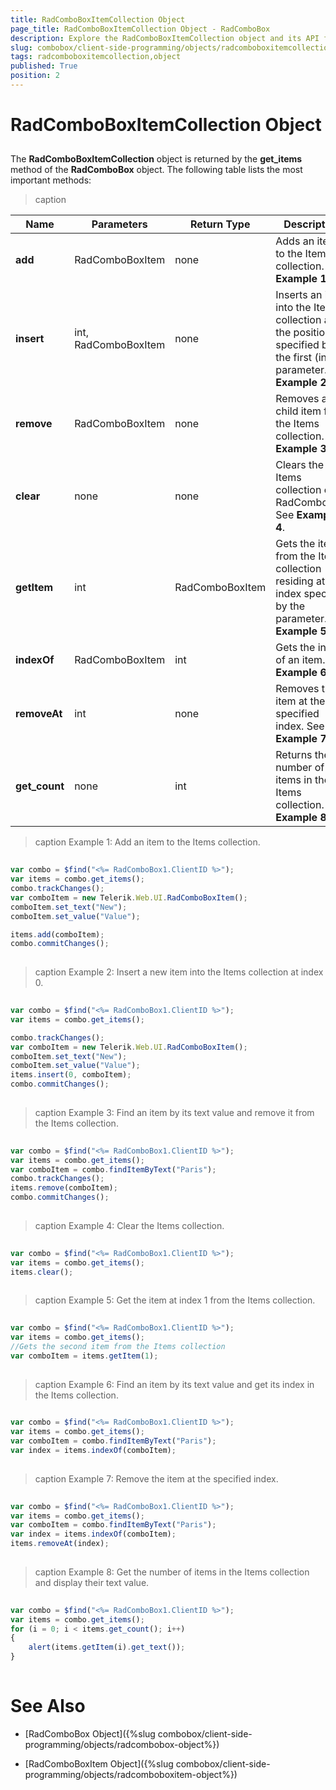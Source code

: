 ```yaml
---
title: RadComboBoxItemCollection Object
page_title: RadComboBoxItemCollection Object - RadComboBox
description: Explore the RadComboBoxItemCollection object and its API for managing collections of ComboBox items.
slug: combobox/client-side-programming/objects/radcomboboxitemcollection-object
tags: radcomboboxitemcollection,object
published: True
position: 2
---
```


# RadComboBoxItemCollection Object



## 

The **RadComboBoxItemCollection** object is returned by the **get_items** method of the **RadComboBox** object. The following table lists the most important methods:


>caption  

| Name | Parameters | Return Type | Description |
| ------ | ------ | ------ | ------ |
| **add** |RadComboBoxItem|none|Adds an item to the Items collection. See **Example 1**. |
| **insert** |int, RadComboBoxItem|none|Inserts an item into the Items collection at the position specified by the first (index) parameter. See **Example 2**. |
| **remove** |RadComboBoxItem|none|Removes a child item from the Items collection. See **Example 3**. |
| **clear** |none|none|Clears the Items collection of RadComboBox. See **Example 4**. |
| **getItem** |int|RadComboBoxItem|Gets the item from the Items collection residing at the index specified by the parameter. See **Example 5**. |
| **indexOf** |RadComboBoxItem|int|Gets the index of an item. See **Example 6**. |
| **removeAt** |int|none|Removes the item at the specified index. See **Example 7**. |
| **get_count** |none|int|Returns the number of items in the Items collection. See **Example 8**. |





>caption Example 1: Add an item to the Items collection.
````JavaScript
	
var combo = $find("<%= RadComboBox1.ClientID %>");
var items = combo.get_items();
combo.trackChanges();
var comboItem = new Telerik.Web.UI.RadComboBoxItem();
comboItem.set_text("New");
comboItem.set_value("Value");

items.add(comboItem); 
combo.commitChanges();
	
````



>caption Example 2: Insert a new item into the Items collection at index 0.
````JavaScript
	
var combo = $find("<%= RadComboBox1.ClientID %>");
var items = combo.get_items();

combo.trackChanges();
var comboItem = new Telerik.Web.UI.RadComboBoxItem();
comboItem.set_text("New");
comboItem.set_value("Value");
items.insert(0, comboItem); 
combo.commitChanges();
	
````



>caption Example 3: Find an item by its text value and remove it from the Items collection. 
````JavaScript
	
var combo = $find("<%= RadComboBox1.ClientID %>");
var items = combo.get_items();
var comboItem = combo.findItemByText("Paris");
combo.trackChanges();
items.remove(comboItem); 
combo.commitChanges();
	
````



>caption Example 4: Clear the Items collection.
````JavaScript
	
var combo = $find("<%= RadComboBox1.ClientID %>");
var items = combo.get_items(); 
items.clear();
	
````


>caption Example 5: Get the item at index 1 from the Items collection.
````JavaScript
	
var combo = $find("<%= RadComboBox1.ClientID %>");
var items = combo.get_items();
//Gets the second item from the Items collection 
var comboItem = items.getItem(1);
	
````



>caption Example 6: Find an item by its text value and get its index in the Items collection.
````JavaScript
	
var combo = $find("<%= RadComboBox1.ClientID %>");
var items = combo.get_items();
var comboItem = combo.findItemByText("Paris"); 
var index = items.indexOf(comboItem);
	
````



>caption Example 7: Remove the item at the specified index.
````JavaScript
	
var combo = $find("<%= RadComboBox1.ClientID %>"); 
var items = combo.get_items();
var comboItem = combo.findItemByText("Paris"); 
var index = items.indexOf(comboItem);
items.removeAt(index);
	
````



>caption Example 8: Get the number of items in the Items collection and display their text value.
````JavaScript
	
var combo = $find("<%= RadComboBox1.ClientID %>");
var items = combo.get_items(); 
for (i = 0; i < items.get_count(); i++) 
{
    alert(items.getItem(i).get_text());
}
	
````



# See Also

 * [RadComboBox Object]({%slug combobox/client-side-programming/objects/radcombobox-object%})

 * [RadComboBoxItem Object]({%slug combobox/client-side-programming/objects/radcomboboxitem-object%})
